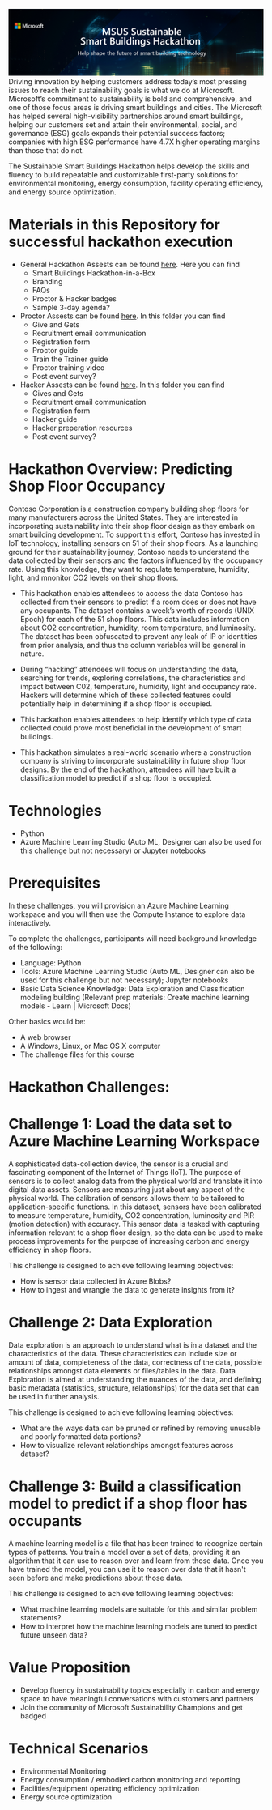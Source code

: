 ![HackathonBanner](https://github.com/MODDSAIAccelerators/SustainableSmartBuildingsHackInBox/blob/main/Program%20Assets/HackathonBanner.PNG)
Driving innovation by helping customers address today’s most pressing issues to reach their sustainability goals is what we do at Microsoft.  Microsoft’s commitment to sustainability is bold and comprehensive, and one of those focus areas is driving smart buildings and cities.
The Microsoft has helped several high-visibility partnerships around smart buildings, helping our customers set and attain their environmental, social, and governance (ESG) goals expands their potential success factors; companies with high ESG performance have 4.7X higher operating margins than those that do not.

The Sustainable Smart Buildings Hackathon helps develop the skills and fluency to build repeatable and customizable first-party solutions for environmental monitoring, energy consumption, facility operating efficiency, and energy source optimization. 

# Materials in this Repository for successful hackathon execution
* General Hackathon Assests can be found [here](https://github.com/MODDSAIAccelerators/SustainableSmartBuildingsHackInBox/tree/main/Program%20Assets). Here you can find
   * Smart Buildings Hackathon-in-a-Box
   * Branding
   * FAQs
   * Proctor & Hacker badges
   * Sample 3-day agenda?
* Proctor Assests can be found [here](https://github.com/MODDSAIAccelerators/SustainableSmartBuildingsHackInBox/tree/main/Proctor%20Assests). In this folder you can find
  * Give and Gets
  * Recruitment email communication
  * Registration form
  * Proctor guide
  * Train the Trainer guide
  * Proctor training video
  * Post event survey?
* Hacker Assests can be found [here](https://github.com/MODDSAIAccelerators/SustainableSmartBuildingsHackInBox/tree/main/Hacker%20Assests). In this folder you can find
  * Gives and Gets
  * Recruitment email communication
  * Registration form
  * Hacker guide
  * Hacker preperation resources
  * Post event survey?

# Hackathon Overview:  Predicting Shop Floor Occupancy

Contoso Corporation is a construction company building shop floors for many manufacturers across the United States. They are interested in incorporating sustainability into their shop floor design as they embark on smart building development. To support this effort, Contoso has invested in IoT technology, installing sensors on 51 of their shop floors. As a launching ground for their sustainability journey, Contoso needs to understand the data collected by their sensors and the factors influenced by the occupancy rate. Using this knowledge, they want to regulate temperature, humidity, light, and mnonitor CO2 levels on their shop floors.

* This hackathon enables attendees to access the data Contoso has collected from their sensors to predict if a room does or does not have any occupants. The dataset contains a week’s worth of records (UNIX Epoch) for each of the 51 shop floors.  This data includes information about CO2 concentration, humidity, room temperature, and luminosity.
The dataset has been obfuscated to prevent any leak of IP or identities from prior analysis, and thus the column variables will be general in nature.

* During “hacking” attendees will focus on understanding the data, searching for trends, exploring correlations, the characteristics and impact between C02, temperature, humidity, light and occupancy rate.  Hackers will determine which of these collected features could potentially help in determining if a shop floor is occupied.  

* This hackathon enables attendees to help identify which type of data collected could prove most beneficial in the development of smart buildings.

* This hackathon simulates a real-world scenario where a construction company is striving to incorporate sustainability in future shop floor designs.
By the end of the hackathon, attendees will have built a classification model to predict if a shop floor is occupied.

# Technologies
* Python
* Azure Machine Learning Studio (Auto ML, Designer can also be used for this challenge but not necessary) or Jupyter notebooks

# Prerequisites
In these challenges, you will provision an Azure Machine Learning workspace and you will then use the Compute Instance to explore data interactively.

To complete the challenges, participants will need background knowledge of the following:
* Language: Python
* Tools:  Azure Machine Learning Studio (Auto ML, Designer can also be used for this challenge but not necessary); Jupyter notebooks
* Basic Data Science Knowledge:  Data Exploration and Classification modeling building (Relevant prep materials:  Create machine learning models - Learn | Microsoft Docs)

Other basics would be:
* A web browser
*	A Windows, Linux, or Mac OS X computer
* The challenge files for this course

# Hackathon Challenges:
# Challenge 1: Load the data set to Azure Machine Learning Workspace
A sophisticated data-collection device, the sensor is a crucial and fascinating component of the Internet of Things (IoT). The purpose of sensors is to collect analog data from the physical world and translate it into digital data assets. Sensors are measuring just about any aspect of the physical world. The calibration of sensors allows them to be tailored to application-specific functions. In this dataset, sensors have been calibrated to measure temperature, humidity, CO2 concentration, luminosity and PIR (motion detection) with accuracy. This sensor data is tasked with capturing information relevant to a shop floor design, so the data can be used to make process improvements for the purpose of increasing carbon and energy efficiency in shop floors. 

This challenge is designed to achieve following learning objectives:
* How is sensor data collected in Azure Blobs?
* How to ingest and wrangle the data to generate insights from it?

# Challenge 2: Data Exploration 
Data exploration is an approach to understand what is in a dataset and the characteristics of the data. These characteristics can include size or amount of data, completeness of the data, correctness of the data, possible relationships amongst data elements or files/tables in the data. Data Exploration is aimed at understanding the nuances of the data, and defining basic metadata (statistics, structure, relationships) for the data set that can be used in further analysis. 

This challenge is designed to achieve following learning objectives:
* What are the ways data can be pruned or refined by removing unusable and poorly formatted data portions?
* How to visualize relevant relationships amongst features across dataset?

# Challenge 3: Build a classification model to predict if a shop floor has occupants 
A machine learning model is a file that has been trained to recognize certain types of patterns. You train a model over a set of data, providing it an algorithm that it can use to reason over and learn from those data. Once you have trained the model, you can use it to reason over data that it hasn't seen before and make predictions about those data.

This challenge is designed to achieve following learning objectives:
* What machine learning models are suitable for this and similar problem statements?
* How to interpret how the machine learning models are tuned to predict future unseen data?

# Value Proposition
* Develop fluency in sustainability topics especially in carbon and energy space to have meaningful conversations with customers and partners
* Join the community of Microsoft Sustainability Champions and get badged

# Technical Scenarios
* Environmental Monitoring
* Energy consumption / embodied carbon monitoring and reporting
* Facilities/equipment operating efficiency optimization
* Energy source optimization
